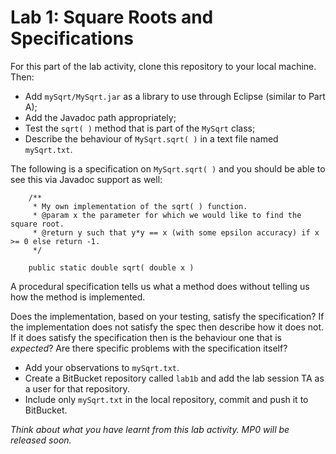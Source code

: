 Lab 1: Square Roots and Specifications
=====

For this part of the lab activity, clone this repository to your local machine. Then:
* Add `mySqrt/MySqrt.jar` as a library to use through Eclipse (similar to Part A);
* Add the Javadoc path appropriately;
* Test the `sqrt( )` method that is part of the `MySqrt` class;
* Describe the behaviour of `MySqrt.sqrt( )` in a text file named `mySqrt.txt`.

The following is a specification on `MySqrt.sqrt( )` and you should be able to see this via Javadoc support as well:
```
	/**
	 * My own implementation of the sqrt( ) function.
	 * @param x the parameter for which we would like to find the square root.
	 * @return y such that y*y == x (with some epsilon accuracy) if x >= 0 else return -1.
	 */
	
	public static double sqrt( double x )
```

A procedural specification tells us what a method does without telling us how the method is implemented.

Does the implementation, based on your testing, satisfy the specification? If the implementation does not satisfy the spec then describe how it does not. If it does satisfy the specification then is the behaviour one that is *expected*? Are there specific problems with the specification itself? 

* Add your observations to `mySqrt.txt`.
* Create a BitBucket repository called `lab1b` and add the lab session TA as a user for that repository.
* Include only `mySqrt.txt` in the local repository, commit and push it to BitBucket.

_Think about what you have learnt from this lab activity. MP0 will be released soon._

